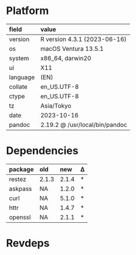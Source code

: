 # Platform

|field    |value                          |
|:--------|:------------------------------|
|version  |R version 4.3.1 (2023-06-16)   |
|os       |macOS Ventura 13.5.1           |
|system   |x86_64, darwin20               |
|ui       |X11                            |
|language |(EN)                           |
|collate  |en_US.UTF-8                    |
|ctype    |en_US.UTF-8                    |
|tz       |Asia/Tokyo                     |
|date     |2023-10-16                     |
|pandoc   |2.19.2 @ /usr/local/bin/pandoc |

# Dependencies

|package |old   |new   |Δ  |
|:-------|:-----|:-----|:--|
|restez  |2.1.3 |2.1.4 |*  |
|askpass |NA    |1.2.0 |*  |
|curl    |NA    |5.1.0 |*  |
|httr    |NA    |1.4.7 |*  |
|openssl |NA    |2.1.1 |*  |

# Revdeps

